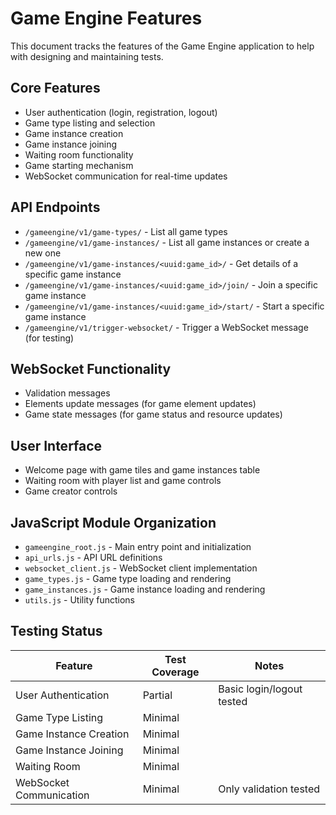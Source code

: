 # Game Engine Features

This document tracks the features of the Game Engine application to help with designing and maintaining tests.

## Core Features

- User authentication (login, registration, logout)
- Game type listing and selection
- Game instance creation
- Game instance joining
- Waiting room functionality
- Game starting mechanism
- WebSocket communication for real-time updates

## API Endpoints

- `/gameengine/v1/game-types/` - List all game types
- `/gameengine/v1/game-instances/` - List all game instances or create a new one
- `/gameengine/v1/game-instances/<uuid:game_id>/` - Get details of a specific game instance
- `/gameengine/v1/game-instances/<uuid:game_id>/join/` - Join a specific game instance
- `/gameengine/v1/game-instances/<uuid:game_id>/start/` - Start a specific game instance
- `/gameengine/v1/trigger-websocket/` - Trigger a WebSocket message (for testing)

## WebSocket Functionality

- Validation messages
- Elements update messages (for game element updates)
- Game state messages (for game status and resource updates)

## User Interface

- Welcome page with game tiles and game instances table
- Waiting room with player list and game controls
- Game creator controls

## JavaScript Module Organization

- `gameengine_root.js` - Main entry point and initialization
- `api_urls.js` - API URL definitions
- `websocket_client.js` - WebSocket client implementation
- `game_types.js` - Game type loading and rendering
- `game_instances.js` - Game instance loading and rendering
- `utils.js` - Utility functions

## Testing Status

| Feature | Test Coverage | Notes |
|---------|--------------|-------|
| User Authentication | Partial | Basic login/logout tested |
| Game Type Listing | Minimal | |
| Game Instance Creation | Minimal | |
| Game Instance Joining | Minimal | |
| Waiting Room | Minimal | |
| WebSocket Communication | Minimal | Only validation tested |
